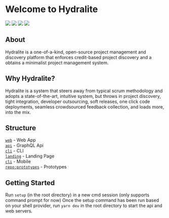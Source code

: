 # Welcome to Hydralite

<p>
  <img src="https://img.shields.io/badge/version-1.0.0--pre--alpha-ff69b4"> <img src="https://img.shields.io/tokei/lines/github/hydralite/hydralite?color=white&label=lines%20of%20code"> <img src="https://img.shields.io/github/languages/top/hydralite/hydralite?color=%230xfffff"> <img src="https://img.shields.io/github/repo-size/hydralite/hydralite?color=orange">
</p>

## About

Hydralite is a one-of-a-kind, open-source project management and discovery platform that enforces credit-based project discovery and a obtains a minimalist project management system.

## Why Hydralite?

Hydralite is a system that steers away from typical scrum methodology and adopts a state-of-the-art, intuitive system, but throws in project discovery, tight integration, developer outsourcing, soft releases, one click code deployments, seamless crowdsourced feedback collection, and loads more, into the mix.

## Structure

<a href="https://github.com/hydralite/hydralite/tree/dev/web">`web`</a> - Web App <br>
<a href="https://github.com/hydralite/hydralite/tree/dev/api">`api`</a> - GraphQL Api <br>
<a href="https://github.com/hydralite/hydralite/tree/dev/cli">`cli`</a> - CLI <br>
<a href="https://github.com/hydralite/hydralite/tree/dev/landing">`landing`</a> - Landing Page <br>
<a href="https://github.com/hydralite/hydralite/tree/dev/mobile">`cli`</a> - Mobile <br>
<a href="https://github.com/hydralite/prototypes">`repo:prototypes`</a> - Prototypes

## Getting Started

Run `setup` (in the root directory) in a new cmd session (only supports command prompt for now)
Once the setup command has been run based on your shell provider, run `yarn dev` in the root directory to start the api and web servers.
